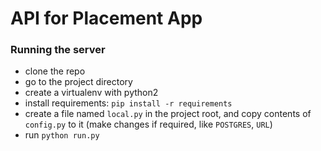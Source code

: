 # API for Placement App

### Running the server
- clone the repo
- go to the project directory
- create a virtualenv with python2
- install requirements: `pip install -r requirements`
- create a file named `local.py` in the project root, and copy contents of `config.py` to it (make changes if required, like `POSTGRES`, `URL`)
- run `python run.py`
